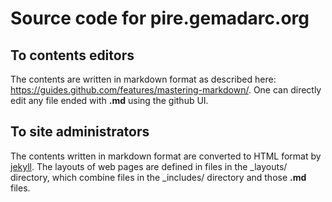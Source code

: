 # Source code for pire.gemadarc.org

## To contents editors

The contents are written in markdown format as described here: https://guides.github.com/features/mastering-markdown/. One can directly edit any file ended with **.md** using the github UI.

## To site administrators

The contents written in markdown format are converted to HTML format by [jekyll](https://jekyllrb.com/). The layouts of web pages are defined in files in the \_layouts/ directory, which combine files in the \_includes/ directory and those **.md** files.
